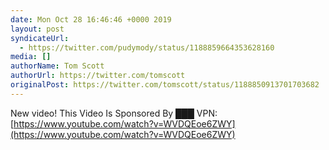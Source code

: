 ```yaml
---
date: Mon Oct 28 16:46:46 +0000 2019
layout: post
syndicateUrl:
  - https://twitter.com/pudymody/status/1188859664353628160
media: []
authorName: Tom Scott
authorUrl: https://twitter.com/tomscott
originalPost: https://twitter.com/tomscott/status/1188850913701703682
---
```

New video! This Video Is Sponsored By ███ VPN: [https://www.youtube.com/watch?v=WVDQEoe6ZWY](https://www.youtube.com/watch?v=WVDQEoe6ZWY)

